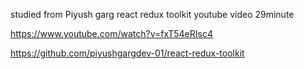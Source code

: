studied from Piyush garg react redux toolkit youtube video 29minute

https://www.youtube.com/watch?v=fxT54eRIsc4

https://github.com/piyushgargdev-01/react-redux-toolkit